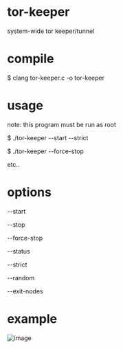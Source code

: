 # tor-keeper
system-wide tor keeper/tunnel

# compile
$ clang tor-keeper.c -o tor-keeper

# usage
note: this program must be run as root

$ ./tor-keeper --start --strict

$ ./tor-keeper --force-stop

etc..

# options
--start

--stop

--force-stop

--status

--strict

--random

--exit-nodes

# example
![image](https://github.com/user-attachments/assets/33fa45e7-9a91-4c61-aa54-87582b1df265)
